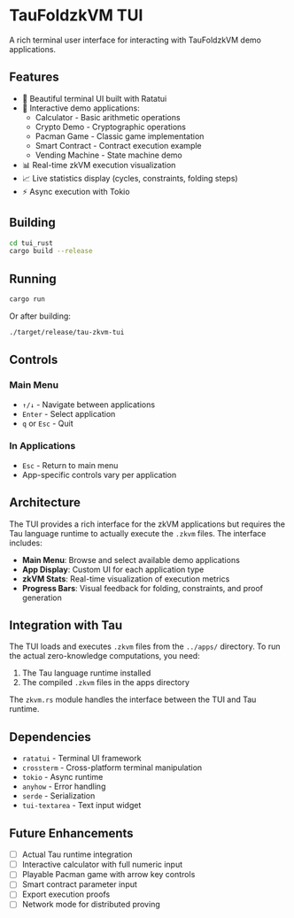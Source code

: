 # TauFoldzkVM TUI

A rich terminal user interface for interacting with TauFoldzkVM demo applications.

## Features

- 🎨 Beautiful terminal UI built with Ratatui
- 📱 Interactive demo applications:
  - Calculator - Basic arithmetic operations
  - Crypto Demo - Cryptographic operations
  - Pacman Game - Classic game implementation
  - Smart Contract - Contract execution example
  - Vending Machine - State machine demo
- 📊 Real-time zkVM execution visualization
- 📈 Live statistics display (cycles, constraints, folding steps)
- ⚡ Async execution with Tokio

## Building

```bash
cd tui_rust
cargo build --release
```

## Running

```bash
cargo run
```

Or after building:
```bash
./target/release/tau-zkvm-tui
```

## Controls

### Main Menu
- `↑/↓` - Navigate between applications
- `Enter` - Select application
- `q` or `Esc` - Quit

### In Applications
- `Esc` - Return to main menu
- App-specific controls vary per application

## Architecture

The TUI provides a rich interface for the zkVM applications but requires the Tau language runtime to actually execute the `.zkvm` files. The interface includes:

- **Main Menu**: Browse and select available demo applications
- **App Display**: Custom UI for each application type
- **zkVM Stats**: Real-time visualization of execution metrics
- **Progress Bars**: Visual feedback for folding, constraints, and proof generation

## Integration with Tau

The TUI loads and executes `.zkvm` files from the `../apps/` directory. To run the actual zero-knowledge computations, you need:

1. The Tau language runtime installed
2. The compiled `.zkvm` files in the apps directory

The `zkvm.rs` module handles the interface between the TUI and Tau runtime.

## Dependencies

- `ratatui` - Terminal UI framework
- `crossterm` - Cross-platform terminal manipulation
- `tokio` - Async runtime
- `anyhow` - Error handling
- `serde` - Serialization
- `tui-textarea` - Text input widget

## Future Enhancements

- [ ] Actual Tau runtime integration
- [ ] Interactive calculator with full numeric input
- [ ] Playable Pacman game with arrow key controls
- [ ] Smart contract parameter input
- [ ] Export execution proofs
- [ ] Network mode for distributed proving